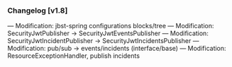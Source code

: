 ### Changelog [v1.8]
— Modification: jbst-spring configurations blocks/tree
— Modification: SecurityJwtPublisher -> SecurityJwtEventsPublisher
— Modification: SecurityJwtIncidentPublisher -> SecurityJwtIncidentsPublisher
— Modification: pub/sub -> events/incidents (interface/base)
— Modification: ResourceExceptionHandler, publish incidents
